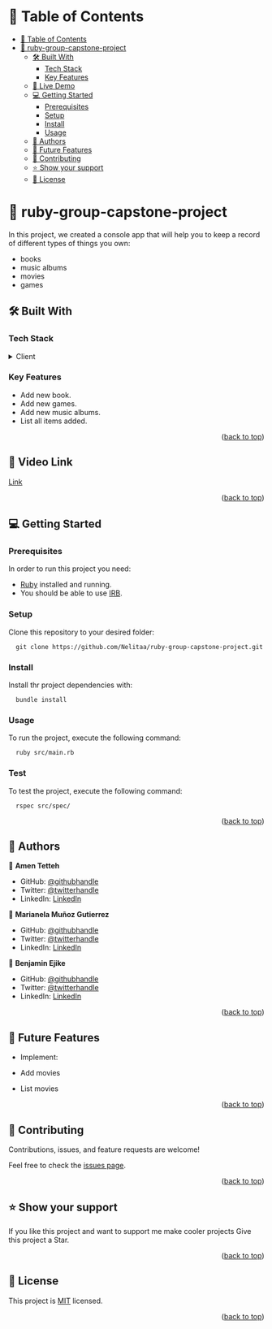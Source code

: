 <a name="readme-top"></a>


# 📗 Table of Contents
- [📗 Table of Contents](#-table-of-contents)
- [📖 ruby-group-capstone-project ](#-oop-school-library-)
  - [🛠 Built With ](#-built-with-)
    - [Tech Stack ](#tech-stack-)
    - [Key Features ](#key-features-)
  - [🚀 Live Demo ](#-live-demo-)
  - [💻 Getting Started ](#-getting-started-)
    - [Prerequisites](#prerequisites)
    - [Setup](#setup)
    - [Install](#install)
    - [Usage ](#usage-)
  - [👥 Authors ](#-authors-)
  - [🔭 Future Features ](#-future-features-)
  - [🤝 Contributing ](#-contributing-)
  - [⭐️ Show your support ](#️-show-your-support-)
  - [📝 License ](#-license-)

<!-- PROJECT DESCRIPTION -->

# 📖 ruby-group-capstone-project <a name="ruby-group-capstone-project"></a>
In this project, we created a console app that will help you to keep a record of different types of things you own:

- books
- music albums
- movies
- games
## 🛠 Built With <a name="built-with"></a>

### Tech Stack <a name="tech-stack"></a>

<details>
  <summary>Client</summary>
  <ul> 
    <li><a href="https://www.ruby-lang.org/en/">Ruby</a></li>
  </ul>
</details>

<!-- Features -->

### Key Features <a name="key-features"></a>

- Add new book.
- Add new games.
- Add new music albums.
- List all items added.

<p align="right">(<a href="#readme-top">back to top</a>)</p>

## 🚀 Video Link <a name="live-demo"></a>

[Link](https://www.loom.com/share/7c81e90f18bd4b9fb720729b0a0eb426)

<p align="right">(<a href="#readme-top">back to top</a>)</p>

<!-- GETTING STARTED -->

## 💻 Getting Started <a name="getting-started"></a>

### Prerequisites

In order to run this project you need:

- [Ruby](https://www.ruby-lang.org/en/) installed and running.
- You should be able to use [IRB](https://en.wikipedia.org/wiki/Ruby_(programming_language)#Features).

### Setup

Clone this repository to your desired folder:

```
  git clone https://github.com/Nelitaa/ruby-group-capstone-project.git
```

### Install

Install thr project dependencies with:

```
  bundle install
```

### Usage <a name="usage"></a>

To run the project, execute the following command:

```
  ruby src/main.rb
```

### Test <a name="test"></a>

To test the project, execute the following command:

```
  rspec src/spec/
```

<p align="right">(<a href="#readme-top">back to top</a>)</p>

<!-- AUTHORS -->

## 👥 Authors <a name="authors"></a>


👤 **Amen Tetteh**

- GitHub: [@githubhandle](https://github.com/amentetteh)
- Twitter: [@twitterhandle](https://twitter.com/amentetteh)
- LinkedIn: [LinkedIn](https://linkedin.com/in/amentetteh)

👤 **Marianela Muñoz Gutierrez**

- GitHub: [@githubhandle](https://github.com/Nelitaa)
- Twitter: [@twitterhandle](https://twitter.com/MarianelaMunoz_)
- LinkedIn: [LinkedIn](https://www.linkedin.com/in/marianela-munoz/)


👤 **Benjamin Ejike**

- GitHub: [@githubhandle](https://github.com/osbentech)
- Twitter: [@twitterhandle](https://twitter.com/EjikeOsegbo)
- LinkedIn: [LinkedIn](www.linkedin.com/in/benjamin-ejike-632248206)

<p align="right">(<a href="#readme-top">back to top</a>)</p>

<!-- FUTURE FEATURES -->

## 🔭 Future Features <a name="future-features"></a>

 - Implement:

  - Add movies
  - List movies

<p align="right">(<a href="#readme-top">back to top</a>)</p>

<!-- CONTRIBUTING -->

## 🤝 Contributing <a name="contributing"></a>

Contributions, issues, and feature requests are welcome!

Feel free to check the [issues page](../../issues/).

<p align="right">(<a href="#readme-top">back to top</a>)</p>

<!-- SUPPORT -->

## ⭐️ Show your support <a name="support"></a>

If you like this project and want to support me make cooler projects Give this project a Star.

<p align="right">(<a href="#readme-top">back to top</a>)</p>

<!-- LICENSE -->

## 📝 License <a name="license"></a>

This project is [MIT](./MIT.md) licensed.

<p align="right">(<a href="#readme-top">back to top</a>)</p>
